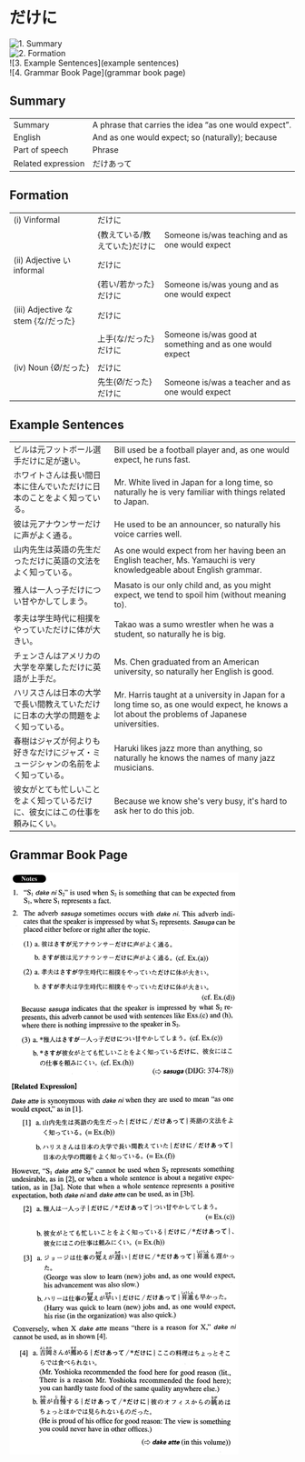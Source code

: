 # だけに

![1. Summary](summary)<br>
![2. Formation](formation)<br>
![3. Example Sentences](example sentences)<br>
![4. Grammar Book Page](grammar book page)<br>


## Summary

<table><tr>   <td>Summary</td>   <td>A phrase that carries the idea “as one would expect”.</td></tr><tr>   <td>English</td>   <td>And as one would expect; so (naturally); because</td></tr><tr>   <td>Part of speech</td>   <td>Phrase</td></tr><tr>   <td>Related expression</td>   <td>だけあって</td></tr></table>

## Formation

<table class="table"><tbody><tr class="tr head"><td class="td"><span class="numbers">(i)</span> <span class="bold">Vinformal</span></td><td class="td"><span class="concept">だけに</span></td><td class="td"></td></tr><tr class="tr"><td class="td"></td><td class="td"><span>{教えている/教えていた}</span><span class="concept">だけに</span></td><td class="td"><span>Someone is/was teaching and as one would expect</span></td></tr><tr class="tr head"><td class="td"><span class="numbers">(ii)</span> <span class="bold">Adjective い informal</span></td><td class="td"><span class="concept">だけに</span></td><td class="td"></td></tr><tr class="tr"><td class="td"></td><td class="td"><span>{若い/若かった}</span><span class="concept">だけに</span></td><td class="td"><span>Someone is/was young and as one would expect</span></td></tr><tr class="tr head"><td class="td"><span class="numbers">(iii)</span> <span class="bold">Adjective な stem {な/だった}</span></td><td class="td"><span class="concept">だけに</span></td><td class="td"></td></tr><tr class="tr"><td class="td"></td><td class="td"><span>上手{な/だった}</span><span class="concept">だけに</span></td><td class="td"><span>Someone is/was good at something and as one would expect</span></td></tr><tr class="tr head"><td class="td"><span class="numbers">(iv)</span> <span class="bold">Noun {Ø/だった}</span></td><td class="td"><span class="concept">だけに</span></td><td class="td"></td></tr><tr class="tr"><td class="td"></td><td class="td"><span>先生{Ø/だった}</span><span class="concept">だけに</span></td><td class="td"><span>Someone is/was a teacher and as one would expect</span></td></tr></tbody></table>

## Example Sentences

<table><tr>   <td>ビルは元フットボール選手だけに足が速い。</td>   <td>Bill used be a football player and, as one would expect, he runs fast.</td></tr><tr>   <td>ホワイトさんは長い間日本に住んでいただけに日本のことをよく知っている。</td>   <td>Mr. White lived in Japan for a long time, so naturally he is very familiar with things related to Japan.</td></tr><tr>   <td>彼は元アナウンサーだけに声がよく通る。</td>   <td>He used to be an announcer, so naturally his voice carries well.</td></tr><tr>   <td>山内先生は英語の先生だっただけに英語の文法をよく知っている。</td>   <td>As one would expect from her having been an English teacher, Ms. Yamauchi is very knowledgeable about English grammar.</td></tr><tr>   <td>雅人は一人っ子だけについ甘やかしてしまう。</td>   <td>Masato is our only child and, as you might expect, we tend to spoil him (without meaning to).</td></tr><tr>   <td>孝夫は学生時代に相撲をやっていただけに体が大きい。</td>   <td>Takao was a sumo wrestler when he was a student, so naturally he is big.</td></tr><tr>   <td>チェンさんはアメリカの大学を卒業しただけに英語が上手だ。</td>   <td>Ms. Chen graduated from an American university, so naturally her English is good.</td></tr><tr>   <td>ハリスさんは日本の大学で長い間教えていただけに日本の大学の問題をよく知っている。</td>   <td>Mr. Harris taught at a university in Japan for a long time so, as one would expect, he knows a lot about the problems of Japanese universities.</td></tr><tr>   <td>春樹はジャズが何よりも好きなだけにジャズ・ミュージシャンの名前をよく知っている。</td>   <td>Haruki likes jazz more than anything, so naturally he knows the names of many jazz musicians.</td></tr><tr>   <td>彼女がとても忙しいことをよく知っているだけに、彼女にはこの仕事を頼みにくい。</td>   <td>Because we know she's very busy, it's hard to ask her to do this job.</td></tr></table>

## Grammar Book Page

![](../img/Advancedだけに.png)

